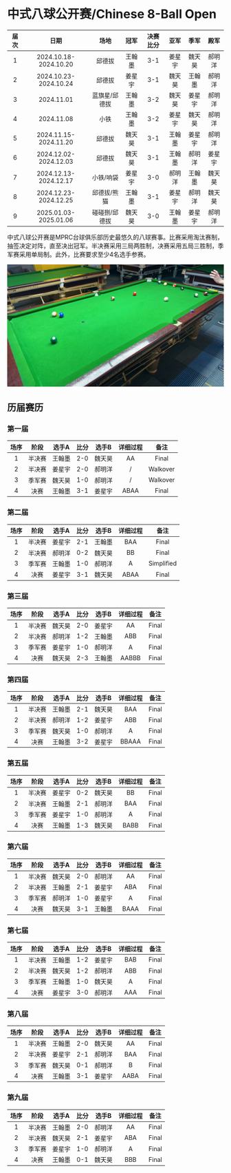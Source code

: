 # 中式八球公开赛/Chinese 8-Ball Open

| 届次 | 日期                   | 场地        | 冠军   | 决赛比分  | 亚军   | 季军   | 殿军   |
| :--: | :-------------------: | :---------: | :----: | :------: | :----: | :---: | :----: |
| 1    | 2024.10.18-2024.10.20 | 邱德拔       | 王翰墨 | 3-1      | 姜星宇 | 魏天昊 | 郝明洋 |
| 2    | 2024.10.23-2024.10.24 | 邱德拔       | 姜星宇 | 3-1      | 魏天昊 | 王翰墨 | 郝明洋 |
| 3    | 2024.11.01            | 蓝旗星/邱德拔 | 王翰墨 | 3-2      | 魏天昊 | 姜星宇 | 郝明洋 |
| 4    | 2024.11.08            | 小铁         | 王翰墨 | 3-2      | 姜星宇 | 魏天昊 | 郝明洋 |
| 5    | 2024.11.15-2024.11.20 | 邱德拔       | 魏天昊 | 3-1      | 王翰墨 | 姜星宇 | 郝明洋 |
| 6    | 2024.12.02-2024.12.03 | 邱德拔       | 魏天昊 | 3-1      | 王翰墨 | 郝明洋 | 姜星宇 |
| 7    | 2024.12.13-2024.12.17 | 小铁/响袋    | 姜星宇 | 3-0      | 郝明洋 | 王翰墨 | 魏天昊 |
| 8    | 2024.12.23-2024.12.25 | 邱德拔/熊猫  | 王翰墨 | 3-1      | 姜星宇 | 郝明洋 | 魏天昊 |
| 9    | 2025.01.03-2025.01.06 | 碰碰捌/邱德拔 | 魏天昊 | 3-0      | 王翰墨 | 姜星宇 | 郝明洋 |

中式八球公开赛是MPRC台球俱乐部历史最悠久的八球赛事。比赛采用淘汰赛制，抽签决定对阵，直至决出冠军。半决赛采用三局两胜制，决赛采用五局三胜制，季军赛采用单局制。此外，比赛要求至少4名选手参赛。

![](./img/chinese_8-ball_open.jpg)

## 历届赛历

### 第一届

| 场序 | 阶段   | 选手A  | 比分 | 选手B  | 详细过程 | 备注     |
| :--: | :----: | :---: | :--: | :---: | :-----: | :------: |
| 1    | 半决赛 | 王翰墨 | 2-0  | 魏天昊 | AA      | Final    |
| 2    | 半决赛 | 姜星宇 | 2-0  | 郝明洋 | /       | Walkover |
| 3    | 季军赛 | 魏天昊 | 1-0  | 郝明洋 | /       | Walkover |
| 4    | 决赛   | 王翰墨 | 3-1  | 姜星宇 | ABAA    | Final    |

### 第二届

| 场序 | 阶段   | 选手A  | 比分 | 选手B  | 详细过程 | 备注       |
| :--: | :---: | :----: | :--: | :---: | :-----: | :--------: |
| 1    | 半决赛 | 姜星宇 | 2-1  | 王翰墨 | BAA     | Final      |
| 2    | 半决赛 | 郝明洋 | 0-2  | 魏天昊 | BB      | Final      |
| 3    | 季军赛 | 王翰墨 | 1-0  | 郝明洋 | A       | Simplified |
| 4    | 决赛   | 姜星宇 | 3-1  | 魏天昊 | ABAA    | Final      |

### 第三届

| 场序 | 阶段   | 选手A  | 比分 | 选手B  | 详细过程 | 备注  |
| :--: | :---: | :----: | :--: | :---: | :-----: | :---: |
| 1    | 半决赛 | 魏天昊 | 2-0  | 姜星宇 | AA     | Final |
| 2    | 半决赛 | 郝明洋 | 1-2  | 王翰墨 | ABB    | Final |
| 3    | 季军赛 | 姜星宇 | 1-0  | 郝明洋 | A      | Final |
| 4    | 决赛   | 魏天昊 | 2-3  | 王翰墨 | AABBB  | Final |

### 第四届

| 场序 | 阶段   | 选手A  | 比分 | 选手B  | 详细过程 | 备注  |
| :--: | :---: | :----: | :--: | :---: | :-----: | :---: |
| 1    | 半决赛 | 王翰墨 | 2-1 | 魏天昊 | BAA      | Final |
| 2    | 半决赛 | 郝明洋 | 1-2 | 姜星宇 | ABB      | Final |
| 3    | 季军赛 | 魏天昊 | 1-0 | 郝明洋 | A        | Final |
| 4    | 决赛   | 王翰墨 | 3-2 | 姜星宇 | BBAAA    | Final |

### 第五届

| 场序 | 阶段   | 选手A  | 比分 | 选手B  | 详细过程 | 备注  |
| :--: | :---: | :----: | :--: | :---: | :-----: | :---: |
| 1    | 半决赛 | 姜星宇 | 0-2 | 魏天昊 | BB       | Final |
| 2    | 半决赛 | 王翰墨 | 2-1 | 郝明洋 | BAA      | Final |
| 3    | 季军赛 | 姜星宇 | 1-0 | 郝明洋 | A        | Final |
| 4    | 决赛   | 王翰墨 | 1-3 | 魏天昊 | BABB     | Final |

### 第六届

| 场序 | 阶段   | 选手A  | 比分 | 选手B  | 详细过程 | 备注  |
| :--: | :---: | :----: | :--: | :---: | :-----: | :---: |
| 1    | 半决赛 | 魏天昊 | 2-0 | 郝明洋 | AA       | Final |
| 2    | 半决赛 | 王翰墨 | 2-1 | 姜星宇 | ABA      | Final |
| 3    | 季军赛 | 郝明洋 | 1-0 | 姜星宇 | A        | Final |
| 4    | 决赛   | 魏天昊 | 3-1 | 王翰墨 | BAAA     | Final |

### 第七届

| 场序 | 阶段   | 选手A  | 比分 | 选手B  | 详细过程 | 备注  |
| :--: | :---: | :----: | :--: | :---: | :-----: | :---: |
| 1    | 半决赛 | 王翰墨 | 1-2 | 姜星宇 | BAB      | Final |
| 2    | 半决赛 | 魏天昊 | 1-2 | 郝明洋 | ABB      | Final |
| 3    | 季军赛 | 王翰墨 | 1-0 | 魏天昊 | A        | Final |
| 4    | 决赛   | 姜星宇 | 3-0 | 郝明洋 | AAA      | Final |

### 第八届

| 场序 | 阶段   | 选手A  | 比分 | 选手B  | 详细过程 | 备注  |
| :--: | :---: | :----: | :--: | :---: | :-----: | :---: |
| 1    | 半决赛 | 王翰墨 | 2-0 | 魏天昊 | AA       | Final |
| 2    | 半决赛 | 姜星宇 | 2-1 | 郝明洋 | BAA      | Final |
| 3    | 季军赛 | 魏天昊 | 0-1 | 郝明洋 | B        | Final |
| 4    | 决赛   | 王翰墨 | 3-1 | 姜星宇 | AABA     | Final |

### 第九届

| 场序 | 阶段   | 选手A  | 比分 | 选手B  | 详细过程 | 备注  |
| :--: | :---: | :----: | :--: | :---: | :-----: | :---: |
| 1    | 半决赛 | 王翰墨 | 2-0 | 郝明洋 | AA       | Final |
| 2    | 半决赛 | 魏天昊 | 2-1 | 姜星宇 | ABA      | Final |
| 3    | 季军赛 | 姜星宇 | 1-0 | 郝明洋 | A        | Final |
| 4    | 决赛   | 王翰墨 | 0-1 | 魏天昊 | BBB      | Final |